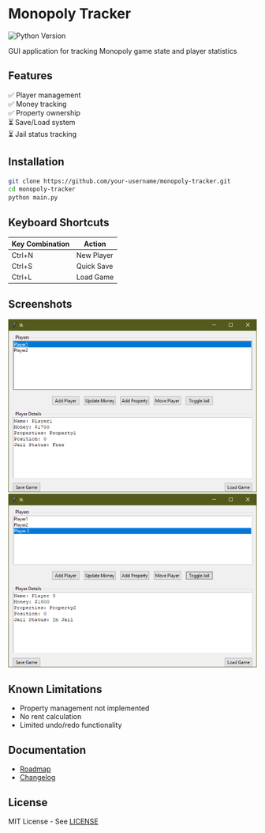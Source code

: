 # Monopoly Tracker

![Python Version](https://img.shields.io/badge/python-3.8%2B-blue)

GUI application for tracking Monopoly game state and player statistics

## Features
✅ Player management  
✅ Money tracking  
✅ Property ownership  
⏳ Save/Load system  
⏳ Jail status tracking  

## Installation
```bash
git clone https://github.com/your-username/monopoly-tracker.git
cd monopoly-tracker
python main.py
```

## Keyboard Shortcuts
| Key Combination | Action               |
|-----------------|----------------------|
| Ctrl+N          | New Player           |
| Ctrl+S          | Quick Save           |
| Ctrl+L          | Load Game            |


## Screenshots
![Tool Interface](docs/screenshot.png)
![Tool Interface 2](docs/screenshot1.png)

## Known Limitations
- Property management not implemented
- No rent calculation
- Limited undo/redo functionality

## Documentation
- [Roadmap](docs/ROADMAP.md)
- [Changelog](docs/CHANGELOG.md)

## License
MIT License - See [LICENSE](LICENSE)
